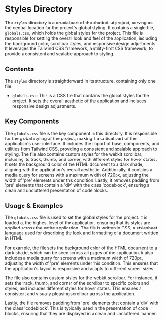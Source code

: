 
# Styles Directory

The `styles` directory is a crucial part of the chatbot-ui project, serving as the central location for the project's global styling. It contains a single file, `globals.css`, which holds the global styles for the project. This file is responsible for setting the overall look and feel of the application, including the background color, scrollbar styles, and responsive design adjustments. It leverages the Tailwind CSS framework, a utility-first CSS framework, to provide a consistent and scalable approach to styling.

## Contents

The `styles` directory is straightforward in its structure, containing only one file:

- `globals.css`: This is a CSS file that contains the global styles for the project. It sets the overall aesthetic of the application and includes responsive design adjustments.

## Key Components

The `globals.css` file is the key component in this directory. It is responsible for the global styling of the project, making it a critical part of the application's user interface. It includes the import of base, components, and utilities from Tailwind CSS, providing a consistent and scalable approach to styling. The file also contains custom styles for the webkit scrollbar, including its track, thumb, and corner, with different styles for hover states. It sets the background color of the HTML document to a dark shade, aligning with the application's overall aesthetic. Additionally, it contains a media query for screens with a maximum width of 720px, adjusting the width of 'pre' elements under this condition. Lastly, it removes padding from 'pre' elements that contain a 'div' with the class 'codeblock', ensuring a clean and uncluttered presentation of code blocks.

## Usage & Examples

The `globals.css` file is used to set the global styles for the project. It is loaded at the highest level of the application, ensuring that its styles are applied across the entire application. The file is written in CSS, a stylesheet language used for describing the look and formatting of a document written in HTML.

For example, the file sets the background color of the HTML document to a dark shade, which can be seen across all pages of the application. It also includes a media query for screens with a maximum width of 720px, adjusting the width of 'pre' elements under this condition. This ensures that the application's layout is responsive and adapts to different screen sizes.

The file also contains custom styles for the webkit scrollbar. For instance, it sets the track, thumb, and corner of the scrollbar to specific colors and styles, and includes different styles for hover states. This ensures a consistent and visually pleasing scrollbar across the application.

Lastly, the file removes padding from 'pre' elements that contain a 'div' with the class 'codeblock'. This is typically used in the presentation of code blocks, ensuring that they are displayed in a clean and uncluttered manner.
